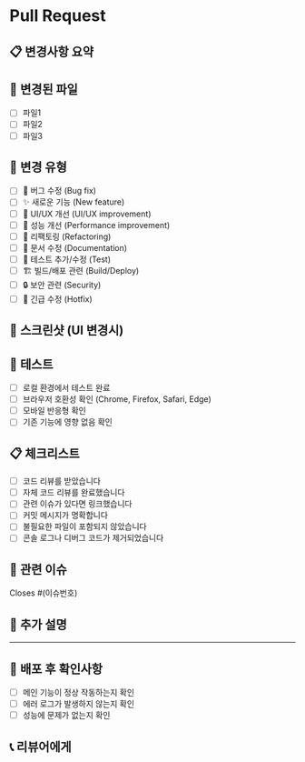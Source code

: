 # Pull Request

## 📋 변경사항 요약
<!-- 이 PR에서 변경된 주요 내용을 간단히 설명해주세요 -->

## 🔧 변경된 파일
<!-- 변경된 파일들을 나열해주세요 -->
- [ ] 파일1
- [ ] 파일2
- [ ] 파일3

## 🎯 변경 유형
<!-- 해당하는 항목에 체크해주세요 -->
- [ ] 🐛 버그 수정 (Bug fix)
- [ ] ✨ 새로운 기능 (New feature)
- [ ] 💄 UI/UX 개선 (UI/UX improvement)
- [ ] 🚀 성능 개선 (Performance improvement)
- [ ] 🔧 리팩토링 (Refactoring)
- [ ] 📝 문서 수정 (Documentation)
- [ ] 🧪 테스트 추가/수정 (Test)
- [ ] 🏗️ 빌드/배포 관련 (Build/Deploy)
- [ ] 🔒 보안 관련 (Security)
- [ ] 🚨 긴급 수정 (Hotfix)

## 📸 스크린샷 (UI 변경시)
<!-- UI 변경사항이 있다면 스크린샷을 첨부해주세요 -->

## 🧪 테스트
<!-- 테스트를 어떻게 진행했는지 설명해주세요 -->
- [ ] 로컬 환경에서 테스트 완료
- [ ] 브라우저 호환성 확인 (Chrome, Firefox, Safari, Edge)
- [ ] 모바일 반응형 확인
- [ ] 기존 기능에 영향 없음 확인

## 📋 체크리스트
<!-- PR 제출 전 확인사항 -->
- [ ] 코드 리뷰를 받았습니다
- [ ] 자체 코드 리뷰를 완료했습니다
- [ ] 관련 이슈가 있다면 링크했습니다
- [ ] 커밋 메시지가 명확합니다
- [ ] 불필요한 파일이 포함되지 않았습니다
- [ ] 콘솔 로그나 디버그 코드가 제거되었습니다

## 🔗 관련 이슈
<!-- 관련된 이슈가 있다면 링크해주세요 -->
Closes #(이슈번호)

## 📝 추가 설명
<!-- 추가로 설명이 필요한 내용이 있다면 작성해주세요 -->

---

## 🚀 배포 후 확인사항
<!-- 배포 후 확인해야 할 사항들 -->
- [ ] 메인 기능이 정상 작동하는지 확인
- [ ] 에러 로그가 발생하지 않는지 확인
- [ ] 성능에 문제가 없는지 확인

## 📞 리뷰어에게
<!-- 리뷰어에게 특별히 확인해주길 바라는 부분이 있다면 작성해주세요 --> 